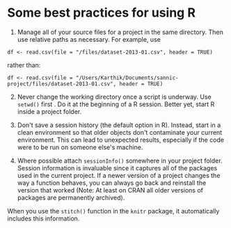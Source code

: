 
# Some best practices for using R

1. Manage all of your source files for a project in the same directory. Then use relative paths as necessary. For example, use

```
df <- read.csv(file = "/files/dataset-2013-01.csv", header = TRUE)
```

rather than:

```
df <- read.csv(file = "/Users/Karthik/Documents/sannic-project/files/dataset-2013-01.csv", header = TRUE)
```

2. Never change the working directory once a script is underway. Use `setwd()` first . Do it at the beginning of a R session. Better yet, start R inside a project folder.

3. Don't save a session history (the default option in R). Instead, start in a clean environment so that older objects don't contaminate your current environment. This can lead to unexpected results, especially if the code were to be run on someone else's machine.

4. Where possible attach `sessionInfo()` somewhere in your project folder. Session information is invaluable since it captures all of the packages used in the current project. If a newer version of a project changes the way a function behaves, you can always go back and reinstall the version that worked (Note: At least on CRAN all older versions of packages are permanently archived).

When you use the `stitch()` function in the `knitr` package, it automatically includes this information.



